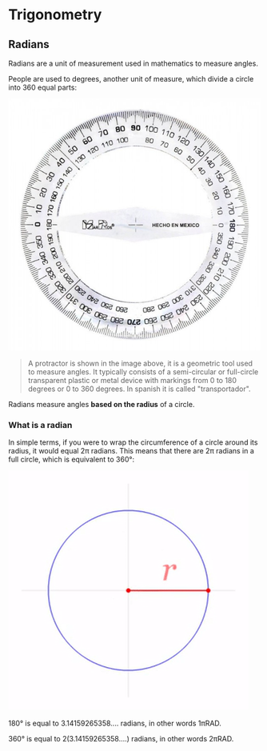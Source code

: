 # Trigonometry




## Radians

Radians are a unit of measurement used in mathematics to measure angles.

People are used to degrees, another unit of measure, which divide a circle into 360 equal parts:

![protractor.jpg](./media/img/protractor.jpg)

> A protractor is shown in the image above, it is a geometric tool used to measure angles. It typically consists of a semi-circular or full-circle transparent plastic or metal device with markings from 0 to 180 degrees or 0 to 360 degrees. In spanish it is called "transportador".

Radians measure angles **based on the radius** of a circle.

### What is a radian

In simple terms, if you were to wrap the circumference of a circle around its radius, it would equal 2π radians. This means that there are 2π radians in a full circle, which is equivalent to 360°:

![radian.gif](./media/img/radian.gif)

180° is equal to 3.14159265358.... radians, in other words 1πRAD.

360° is equal to 2(3.14159265358....) radians, in other words 2πRAD.


